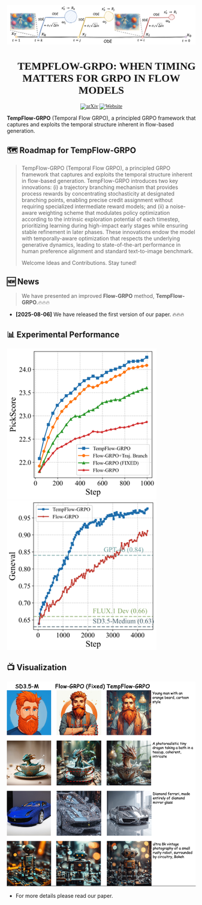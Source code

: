<div style="text-align: center;">
    <img src="asset/figure3.jpg" alt="LOGO">
</div>
<div align="center" style="font-family: charter;">

<h1>🦖 TEMPFLOW-GRPO: WHEN TIMING MATTERS FOR GRPO IN FLOW MODELS</h1>


<a href="https://arxiv.org/abs/2508.04324" target="_blank">
    <img alt="arXiv" src="https://img.shields.io/badge/arXiv-TempFlowGRPO-red?logo=arxiv" height="20" /></a>
<a href="https://tempflowgrpo.github.io/" target="_blank">
    <img alt="Website" src="https://img.shields.io/badge/💻_Project-TempFlowGRPO-blue.svg" height="20" /></a>
</div>

**TempFlow-GRPO** (Temporal Flow GRPO), a principled GRPO framework that captures and exploits the temporal structure inherent in flow-based generation. 

## 🗺️ Roadmap for TempFlow-GRPO
> TempFlow-GRPO (Temporal Flow GRPO), a principled GRPO framework that captures and exploits the temporal structure inherent in flow-based generation. TempFlow-GRPO introduces two key innovations: (i) a trajectory branching mechanism that provides process rewards by concentrating stochasticity at designated branching points, enabling precise credit assignment without requiring specialized intermediate reward models; and (ii) a noise-aware weighting scheme that modulates policy optimization according to the intrinsic exploration potential of each timestep, prioritizing learning during high-impact early stages while ensuring stable refinement in later phases. These innovations endow the model with temporally-aware optimization that respects the underlying generative dynamics, leading to state-of-the-art performance in human preference alignment and standard text-to-image benchmark.
> 
> Welcome Ideas and Contributions. Stay tuned!

## 🆕 News

> We have presented an improved **Flow-GRPO** method, **TempFlow-GRPO**.🔥🔥🔥
- **[2025-08-06]** We have released the first version of our paper. 🔥🔥🔥


## 📊 Experimental Performance
<img src="asset/figure2_1.jpg" alt="PickScore" width="400"/> <img src="asset/figure2.jpg" alt="Geneval" width="400"/>

## 📺 Visualization
<img src="asset/figure7.jpg" alt="PickScore" width="1024"/> 

- For more details please read our paper.


